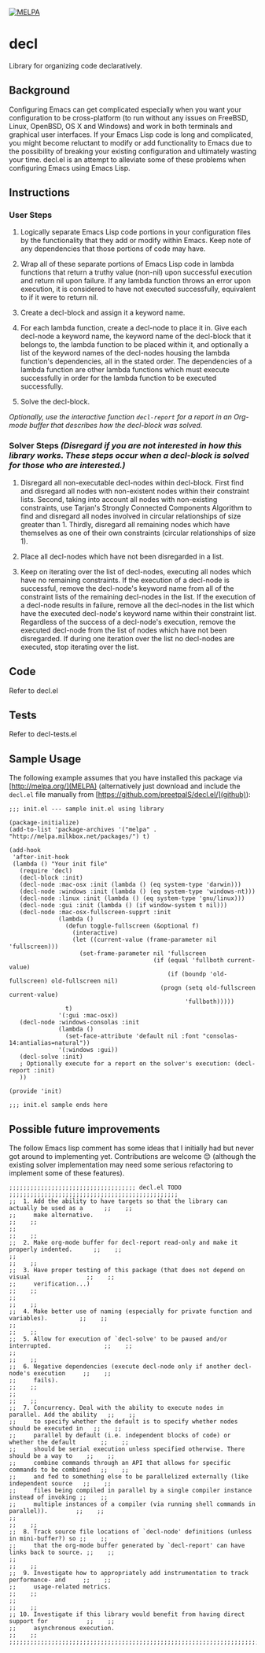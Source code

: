[![MELPA](http://melpa.org/packages/decl-badge.svg)](http://melpa.org/#/decl)
# decl

Library for organizing code declaratively.

## Background

Configuring Emacs can get complicated especially when you want your configuration to be cross-platform (to run without any issues on FreeBSD, Linux, OpenBSD, OS X and Windows) and work in both terminals and graphical user interfaces. If your Emacs Lisp code is long and complicated, you might become reluctant to modify or add functionality to Emacs due to the possibility of breaking your existing configuration and ultimately wasting your time. decl.el is an attempt to alleviate some of these problems when configuring Emacs using Emacs Lisp.

## Instructions

### User Steps
1. Logically separate Emacs Lisp code portions in your configuration files by the functionality that they add or modify within Emacs. Keep note of any dependencies that those portions of code may have.

2. Wrap all of these separate portions of Emacs Lisp code in lambda functions that return a truthy value (non-nil) upon successful execution and return nil upon failure. If any lambda function throws an error upon execution, it is considered to have not executed successfully, equivalent to if it were to return nil.

3. Create a decl-block and assign it a keyword name.

4. For each lambda function, create a decl-node to place it in. Give each decl-node a keyword name, the keyword name of the decl-block that it belongs to, the lambda function to be placed within it, and optionally a list of the keyword names of the decl-nodes housing the lambda function's dependencies, all in the stated order. The dependencies of a lambda function are other lambda functions which must execute successfully in order for the lambda function to be executed successfully.

5. Solve the decl-block.

_Optionally, use the interactive function `decl-report` for a report in an Org-mode buffer that describes how the decl-block was solved._

### Solver Steps *(Disregard if you are not interested in how this library works. These steps occur when a decl-block is solved for those who are interested.)*
1. Disregard all non-executable decl-nodes within decl-block. First find and disregard all nodes with non-existent nodes within their constraint lists. Second, taking into account all nodes with non-existing constraints, use Tarjan's Strongly Connected Components Algorithm to find and disregard all nodes involved in circular relationships of size greater than 1. Thirdly, disregard all remaining nodes which have themselves as one of their own constraints (circular relationships of size 1).

2. Place all decl-nodes which have not been disregarded in a list.

3. Keep on iterating over the list of decl-nodes, executing all nodes which have no remaining constraints. If the execution of a decl-node is successful, remove the decl-node's keyword name from all of the constraint lists of the remaining decl-nodes in the list. If the execution of a decl-node results in failure, remove all the decl-nodes in the list which have the executed decl-node's keyword name within their constraint list. Regardless of the success of a decl-node's execution, remove the executed decl-node from the list of nodes which have not been disregarded. If during one iteration over the list no decl-nodes are executed, stop iterating over the list.

## Code

Refer to decl.el

## Tests

Refer to decl-tests.el

## Sample Usage

The following example assumes that you have installed this package via [http://melpa.org/](MELPA) (alternatively just download and include the `decl.el` file manually from [https://github.com/preetpalS/decl.el/](github)):

``` elisp
;;; init.el --- sample init.el using library

(package-initialize)
(add-to-list 'package-archives '("melpa" . "http://melpa.milkbox.net/packages/") t)

(add-hook
 'after-init-hook
 (lambda () "Your init file"
   (require 'decl)
   (decl-block :init)
   (decl-node :mac-osx :init (lambda () (eq system-type 'darwin)))
   (decl-node :windows :init (lambda () (eq system-type 'windows-nt)))
   (decl-node :linux :init (lambda () (eq system-type 'gnu/linux)))
   (decl-node :gui :init (lambda () (if window-system t nil)))
   (decl-node :mac-osx-fullscreen-supprt :init
              (lambda ()
                (defun toggle-fullscreen (&optional f)
                  (interactive)
                  (let ((current-value (frame-parameter nil 'fullscreen)))
                    (set-frame-parameter nil 'fullscreen
                                         (if (equal 'fullboth current-value)
                                             (if (boundp 'old-fullscreen) old-fullscreen nil)
                                           (progn (setq old-fullscreen current-value)
                                                  'fullboth)))))
                t)
              '(:gui :mac-osx))
   (decl-node :windows-consolas :init
              (lambda ()
                (set-face-attribute 'default nil :font "consolas-14:antialias=natural"))
              '(:windows :gui))
   (decl-solve :init)
   ; Optionally execute for a report on the solver's execution: (decl-report :init)
   ))

(provide 'init)

;;; init.el sample ends here
```

## Possible future improvements

The follow Emacs lisp comment has some ideas that I initially had but
never got around to implementing yet. Contributions are welcome 😊
(although the existing solver implementation may need some serious
refactoring to implement some of these features).

``` emacs lisp
;;;;;;;;;;;;;;;;;;;;;;;;;;;;;;;;;;;; decl.el TODO ;;;;;;;;;;;;;;;;;;;;;;;;;;;;;;;;;;;;;;;;;;;;;;;;
;;  1. Add the ability to have targets so that the library can actually be used as a      ;;    ;;
;;     make alternative.                                                                  ;;    ;;
;;                                                                                        ;;    ;;
;;  2. Make org-mode buffer for decl-report read-only and make it properly indented.      ;;    ;;
;;                                                                                        ;;    ;;
;;  3. Have proper testing of this package (that does not depend on visual                ;;    ;;
;;     verification...)                                                                   ;;    ;;
;;                                                                                        ;;    ;;
;;  4. Make better use of naming (especially for private function and variables).         ;;    ;;
;;                                                                                        ;;    ;;
;;  5. Allow for execution of `decl-solve' to be paused and/or interrupted.               ;;    ;;
;;                                                                                        ;;    ;;
;;  6. Negative dependencies (execute decl-node only if another decl-node's execution     ;;    ;;
;;     fails).                                                                            ;;    ;;
;;                                                                                        ;;    ;;
;;  7. Concurrency. Deal with the ability to execute nodes in parallel. Add the ability   ;;    ;;
;;     to specify whether the default is to specify whether nodes should be executed in   ;;    ;;
;;     parallel by default (i.e. independent blocks of code) or whether the default       ;;    ;;
;;     should be serial execution unless specified otherwise. There should be a way to    ;;    ;;
;;     combine commands through an API that allows for specific commands to be combined   ;;    ;;
;;     and fed to something else to be parallelized externally (like independent source   ;;    ;;
;;     files being compiled in parallel by a single compiler instance instead of invoking ;;    ;;
;;     multiple instances of a compiler (via running shell commands in parallel)).        ;;    ;;
;;                                                                                        ;;    ;;
;;  8. Track source file locations of `decl-node' definitions (unless in mini-buffer?) so ;;    ;;
;;     that the org-mode buffer generated by `decl-report' can have links back to source. ;;    ;;
;;                                                                                        ;;    ;;
;;  9. Investigate how to appropriately add instrumentation to track performance- and     ;;    ;;
;;     usage-related metrics.                                                             ;;    ;;
;;                                                                                        ;;    ;;
;; 10. Investigate if this library would benefit from having direct support for           ;;    ;;
;;     asynchronous execution.                                                            ;;    ;;
;;;;;;;;;;;;;;;;;;;;;;;;;;;;;;;;;;;;;;;;;;;;;;;;;;;;;;;;;;;;;;;;;;;;;;;;;;;;;;;;;;;;;;;;;;;;;;;;;;
```
